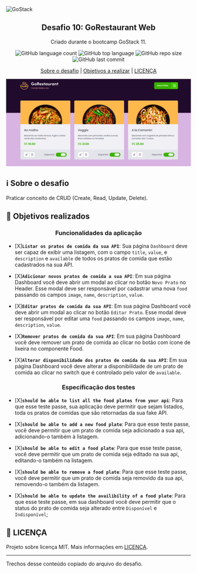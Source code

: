 <img alt="GoStack" src="https://storage.googleapis.com/golden-wind/bootcamp-gostack/header-desafios.png" />


<h2 align="center">
   Desafio 10: GoRestaurant Web
</h2> 

<p align="center">
  Criado durante o bootcamp GoStack 11.
</p>

<p align="center">
 
  <img alt="GitHub language count" src="https://img.shields.io/github/languages/count/gabriel-antero/GoRestaurant-Web">
  <img alt="GitHub top language" src="https://img.shields.io/github/languages/top/gabriel-antero/GoRestaurant-Web"> 
  <img alt="GitHub repo size" src="https://img.shields.io/github/repo-size/gabriel-antero/GoRestaurant-Web">
  <img alt="GitHub last commit" src="https://img.shields.io/github/last-commit/gabriel-antero/GoRestaurant-Web">
  
</p>

<p align="center">
  <a href="https://github.com/gabriel-antero/GoRestaurant-Web/tree/master#information_source-sobre-o-desafio">Sobre o desafio<a/> |
  <a href="https://github.com/gabriel-antero/GoRestaurant-Web/tree/master#dart-objetivos-realizados">Objetivos a realizar<a/> |
  <a href="https://github.com/gabriel-antero/GoRestaurant-Web/tree/master#memo-licen%C3%A7a">LICENÇA<a/>
</p>

<img src="https://github.com/gabriel-antero/GoRestaurant-Web/blob/master/assets/goRestaurant.png"  />

## :information_source: Sobre o desafio

Praticar conceito de CRUD (Create, Read, Update, Delete).

## :dart: Objetivos realizados

<h3 align="center">Funcionalidades da aplicação</h3>

- [X]**`Listar os pratos de comida da sua API`**: Sua página `Dashboard` deve ser capaz de exibir uma listagem, com o campo `title`, `value`, e  `description` e `available` de todos os pratos de comida que estão cadastrados na sua API.

- [X]**`Adicionar novos pratos de comida a sua API`**: Em sua página Dashboard você deve abrir um modal ao clicar no botão `Novo Prato` no Header. Esse modal deve ser responsável por cadastrar uma nova `food` passando os campos `image`, `name`, `description`, `value`.

- [X]**`Editar pratos de comida da sua API`**: Em sua página Dashboard você deve abrir um modal ao clicar no botão `Editar Prato`. Esse modal deve ser responsável por editar uma `food` passando os campos `image`, `name`, `description`, `value`.

- [X]**`Remover pratos de comida da sua API`**: Em sua página Dashboard você deve remover um prato de comida ao clicar no botão com ícone de lixeira no componente Food.

- [X]**`Alterar disponibilidade dos pratos de comida da sua API`**: Em sua página Dashboard você deve alterar a disponibilidade de um prato de comida ao clicar no switch que é controlado pelo valor de `available`.

<h3 align="center">Específicação dos testes</h3>

- [X]**`should be able to list all the food plates from your api`**: Para que esse teste passe, sua aplicação deve permitir que sejam listados, toda os pratos de comidas que são retornadas da sua fake API.

- [X]**`should be able to add a new food plate`**: Para que esse teste passe, você deve permitir que um prato de comida seja adicionado a sua api, adicionando-o também à listagem.

- [X]**`should be able to edit a food plate`**: Para que esse teste passe, você deve permitir que um prato de comida seja editado na sua api, editando-o também na listagem.

- [X]**`should be able to remove a food plate`**: Para que esse teste passe, você deve permitir que um prato de comida seja removido da sua api, removendo-o também da listagem.

- [X]**`should be able to update the availibility of a food plate`**: Para que esse teste passe, em sua dashboard você deve permitir que o status do prato de comida seja alterado entre `Disponível` e `Indisponível`;

## :memo: LICENÇA

Projeto sobre licença MIT. Mais informações em [LICENÇA](https://github.com/gabriel-antero/GoRestaurant-Web/blob/master/LICENSE).

---

Trechos desse conteúdo copiado do arquivo do desafio.
